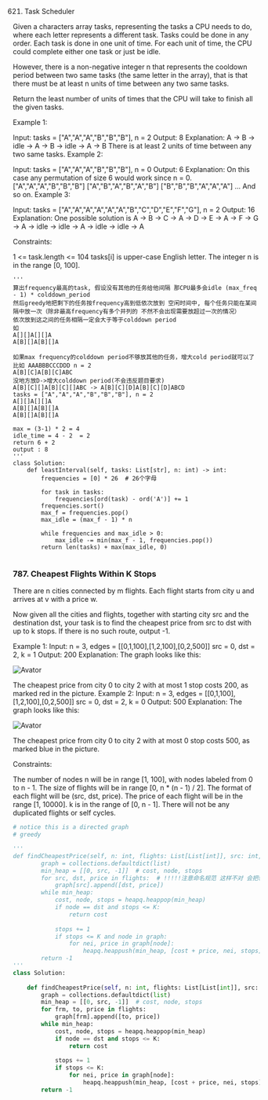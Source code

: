 
621. Task Scheduler

Given a characters array tasks, representing the tasks a CPU needs to do, where each letter represents a different task. Tasks could be done in any order. Each task is done in one unit of time. For each unit of time, the CPU could complete either one task or just be idle.

However, there is a non-negative integer n that represents the cooldown period between two same tasks (the same letter in the array), that is that there must be at least n units of time between any two same tasks.

Return the least number of units of times that the CPU will take to finish all the given tasks.

Example 1:

Input: tasks = ["A","A","A","B","B","B"], n = 2
Output: 8
Explanation: 
A -> B -> idle -> A -> B -> idle -> A -> B
There is at least 2 units of time between any two same tasks.
Example 2:

Input: tasks = ["A","A","A","B","B","B"], n = 0
Output: 6
Explanation: On this case any permutation of size 6 would work since n = 0.
["A","A","A","B","B","B"]
["A","B","A","B","A","B"]
["B","B","B","A","A","A"]
...
And so on.
Example 3:

Input: tasks = ["A","A","A","A","A","A","B","C","D","E","F","G"], n = 2
Output: 16
Explanation: 
One possible solution is
A -> B -> C -> A -> D -> E -> A -> F -> G -> A -> idle -> idle -> A -> idle -> idle -> A
 

Constraints:

1 <= task.length <= 104
tasks[i] is upper-case English letter.
The integer n is in the range [0, 100].


```python3
'''
算出frequency最高的task, 假设没有其他的任务给他间隔 那CPU最多会idle (max_freq - 1) * colddown_period
然后greedy地把剩下的任务按frequency高到低依次放到 空闲时间中, 每个任务只能在某间隔中放一次（除非最高frequency有多个并列的 不然不会出现需要放超过一次的情况）
依次放到这之间的任务相隔一定会大于等于colddown period 
如
A[][]A[][]A
A[B][]A[B][]A

如果max frequency的colddown period不够放其他的任务，增大cold period就可以了
比如 AAABBBCCCDDD n = 2
A[B][C]A[B][C]ABC
没地方放D->增大colddown period(不会违反题目要求)
A[B][C][]A[B][C][]ABC -> A[B][C][D]A[B][C][D]ABCD
tasks = ["A","A","A","B","B","B"], n = 2
A[][]A[][]A
A[B][]A[B][]A
A[B][]A[B][]A

max = (3-1) * 2 = 4
idle_time = 4 - 2  = 2
return 6 + 2
output : 8
'''
class Solution:
    def leastInterval(self, tasks: List[str], n: int) -> int:
        frequencies = [0] * 26  # 26个字母
        
        for task in tasks:
            frequencies[ord(task) - ord('A')] += 1
        frequencies.sort()
        max_f = frequencies.pop()
        max_idle = (max_f - 1) * n
        
        while frequencies and max_idle > 0:
            max_idle -= min(max_f - 1, frequencies.pop())
        return len(tasks) + max(max_idle, 0)
               
```



### 787. Cheapest Flights Within K Stops

There are n cities connected by m flights. Each flight starts from city u and arrives at v with a price w.

Now given all the cities and flights, together with starting city src and the destination dst, your task is to find the cheapest price from src to dst with up to k stops. If there is no such route, output -1.

Example 1:
Input: 
n = 3, edges = [[0,1,100],[1,2,100],[0,2,500]]
src = 0, dst = 2, k = 1
Output: 200
Explanation: 
The graph looks like this:

![Avator](https://s3-lc-upload.s3.amazonaws.com/uploads/2018/02/16/995.png)

The cheapest price from city 0 to city 2 with at most 1 stop costs 200, as marked red in the picture.
Example 2:
Input: 
n = 3, edges = [[0,1,100],[1,2,100],[0,2,500]]
src = 0, dst = 2, k = 0
Output: 500
Explanation: 
The graph looks like this:

![Avator](https://s3-lc-upload.s3.amazonaws.com/uploads/2018/02/16/995.png)

The cheapest price from city 0 to city 2 with at most 0 stop costs 500, as marked blue in the picture.
 

Constraints:

The number of nodes n will be in range [1, 100], with nodes labeled from 0 to n - 1.
The size of flights will be in range [0, n * (n - 1) / 2].
The format of each flight will be (src, dst, price).
The price of each flight will be in the range [1, 10000].
k is in the range of [0, n - 1].
There will not be any duplicated flights or self cycles.


```python
# notice this is a directed graph
# greedy 

'''
def findCheapestPrice(self, n: int, flights: List[List[int]], src: int, dst: int, K: int) -> int:
        graph = collections.defaultdict(list)
        min_heap = [[0, src, -1]]  # cost, node, stops
        for src, dst, price in flights:  # !!!!!注意命名规范 这样不对 会把输入的dst改变 导致整个要求的东西都改变了...
            graph[src].append([dst, price])
        while min_heap:
            cost, node, stops = heapq.heappop(min_heap)
            if node == dst and stops <= K:
                return cost
            
            stops += 1
            if stops <= K and node in graph:
                for nei, price in graph[node]:
                    heapq.heappush(min_heap, [cost + price, nei, stops])
        return -1
'''
class Solution:
    
    def findCheapestPrice(self, n: int, flights: List[List[int]], src: int, dst: int, K: int) -> int:
        graph = collections.defaultdict(list)
        min_heap = [[0, src, -1]]  # cost, node, stops
        for frm, to, price in flights:
            graph[frm].append([to, price])
        while min_heap:
            cost, node, stops = heapq.heappop(min_heap)
            if node == dst and stops <= K:
                return cost
            
            stops += 1
            if stops <= K:
                for nei, price in graph[node]:
                    heapq.heappush(min_heap, [cost + price, nei, stops])
        return -1
                
```
